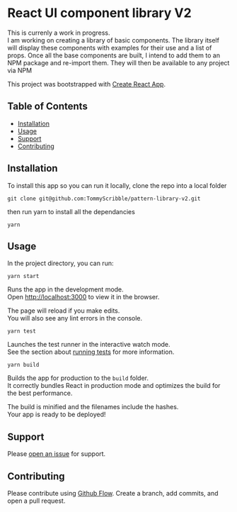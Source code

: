 # React UI component library V2

This is currenly a work in progress.  
I am working on creating a library of basic components. The library itself will display these components with examples for their use and a list of props. Once all the base components are built, I intend to add them to an NPM package and re-import them. They will then be available to any project via NPM

This project was bootstrapped with [Create React App](https://github.com/facebook/create-react-app).

## Table of Contents

- [Installation](#installation)
- [Usage](#usage)
- [Support](#support)
- [Contributing](#contributing)

## Installation
To install this app so you can run it locally, clone the repo into a local folder
```shell
git clone git@github.com:TommyScribble/pattern-library-v2.git
```
then run yarn to install all the dependancies
```shell
yarn
```

## Usage

In the project directory, you can run:
```shell
yarn start
```

Runs the app in the development mode.   
Open [http://localhost:3000](http://localhost:3000) to view it in the browser.

The page will reload if you make edits.   
You will also see any lint errors in the console.
```shell
yarn test
```

Launches the test runner in the interactive watch mode.   
See the section about [running tests](https://facebook.github.io/create-react-app/docs/running-tests) for more information.

```shell
yarn build
```

Builds the app for production to the `build` folder.  
It correctly bundles React in production mode and optimizes the build for the best performance.

The build is minified and the filenames include the hashes.  
Your app is ready to be deployed!

## Support

Please [open an issue](https://github.com/TommyScribble/pattern-library/issues/new) for support.

## Contributing
Please contribute using [Github Flow](https://guides.github.com/introduction/flow/). Create a branch, add commits, and open a pull request.
